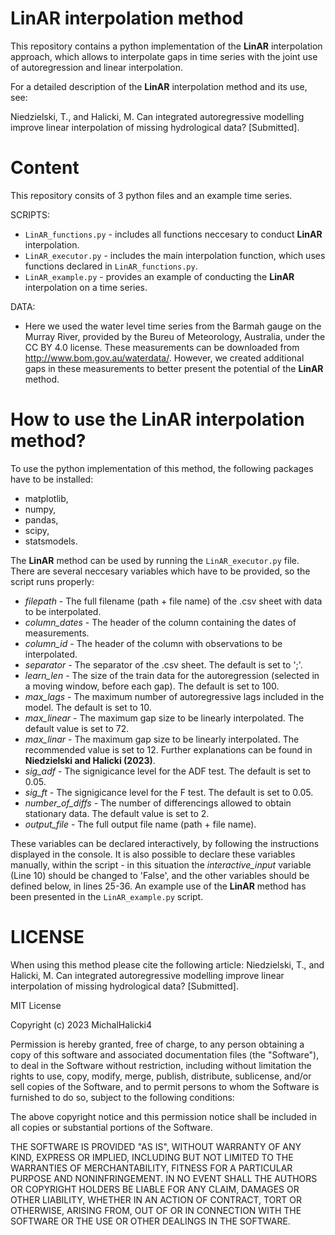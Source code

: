 # LinAR interpolation method
This repository contains a python implementation of the **LinAR** interpolation approach, which allows to interpolate gaps in time series with the joint use of autoregression and linear interpolation.

For a detailed description of the **LinAR** interpolation method and its use, see:

Niedzielski, T., and Halicki, M. Can integrated autoregressive modelling improve linear interpolation of missing hydrological data? [Submitted].


# Content
This repository consits of 3 python files and an example time series.

SCRIPTS:
- `LinAR_functions.py` - includes all functions neccesary to conduct **LinAR** interpolation.
- `LinAR_executor.py` - includes the main interpolation function, which uses functions declared in `LinAR_functions.py`.
- `LinAR_example.py` - provides an example of conducting the **LinAR** interpolation on a time series. 

DATA:
- Here we used the water level time series from the Barmah gauge on the Murray River, provided by the Bureu of Meteorology, Australia, under the CC BY 4.0 license. These measurements can be downloaded from http://www.bom.gov.au/waterdata/. However, we created additional gaps in these measurements to better present the potential of the **LinAR** method.

# How to use the **LinAR interpolation** method?

To use the python implementation of this method, the following packages have to be installed:

- matplotlib,
- numpy,
- pandas,
- scipy,
- statsmodels.

The **LinAR** method can be used by running the `LinAR_executor.py` file. There are several neccesary variables which have to be provided, so the script runs properly:

- _filepath_ - The full filename (path + file name) of the .csv sheet with data to be interpolated.
- _column_dates_ - The header of the column containing the dates of measurements.
- _column_id_ - The header of the column with observations to be interpolated.
- _separator_ - The separator of the .csv sheet. The default is set to ';'.
- _learn_len_ - The size of the train data for the autoregression (selected in a moving window, before each gap). The default is set to 100.
- _max_lags_ - The maximum number of autoregressive lags included in the model. The default is set to 10.
- _max_linear_ - The maximum gap size to be linearly interpolated. The default value is set to 72.
- _max_linar_ - The maximum gap size to be linearly interpolated. The recommended value is set to 12. Further explanations can be found in **Niedzielski and Halicki (2023)**.
- _sig_adf_ - The signigicance level for the ADF test. The default is set to 0.05.
- _sig_ft_ - The signigicance level for the F test. The default is set to 0.05.
- _number_of_diffs_ - The number of differencings allowed to obtain stationary data. The default value is set to 2.
- _output_file_  - The full output file name (path + file name).

These variables can be declared interactively, by following the instructions displayed in the console. It is also possible to declare these variables manually, within the script - in this situation the _interactive_input_ variable (Line 10) should be changed to 'False', and the other variables should be defined below, in lines 25-36. An example use of the **LinAR** method has been presented in the `LinAR_example.py` script. 


# LICENSE

When using this method please cite the following article:
Niedzielski, T., and Halicki, M. Can integrated autoregressive modelling improve linear interpolation of missing hydrological data? [Submitted].


MIT License

Copyright (c) 2023 MichalHalicki4

Permission is hereby granted, free of charge, to any person obtaining a copy
of this software and associated documentation files (the "Software"), to deal
in the Software without restriction, including without limitation the rights
to use, copy, modify, merge, publish, distribute, sublicense, and/or sell
copies of the Software, and to permit persons to whom the Software is
furnished to do so, subject to the following conditions:

The above copyright notice and this permission notice shall be included in all
copies or substantial portions of the Software.

THE SOFTWARE IS PROVIDED "AS IS", WITHOUT WARRANTY OF ANY KIND, EXPRESS OR
IMPLIED, INCLUDING BUT NOT LIMITED TO THE WARRANTIES OF MERCHANTABILITY,
FITNESS FOR A PARTICULAR PURPOSE AND NONINFRINGEMENT. IN NO EVENT SHALL THE
AUTHORS OR COPYRIGHT HOLDERS BE LIABLE FOR ANY CLAIM, DAMAGES OR OTHER
LIABILITY, WHETHER IN AN ACTION OF CONTRACT, TORT OR OTHERWISE, ARISING FROM,
OUT OF OR IN CONNECTION WITH THE SOFTWARE OR THE USE OR OTHER DEALINGS IN THE
SOFTWARE.
